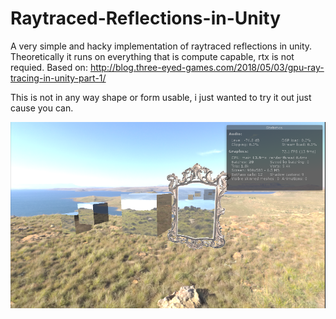 # Raytraced-Reflections-in-Unity
A very simple and hacky implementation of raytraced reflections in unity. Theoretically it runs on everything that is compute capable, rtx is not requied. Based on: http://blog.three-eyed-games.com/2018/05/03/gpu-ray-tracing-in-unity-part-1/

This is not in any way shape or form usable, i just wanted to try it out just cause you can.

![](rtr.PNG)
